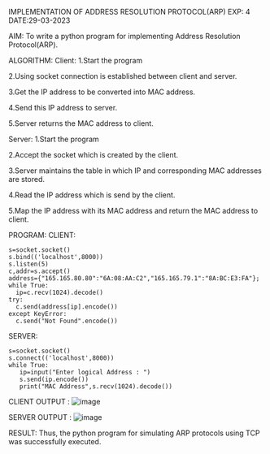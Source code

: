 IMPLEMENTATION OF ADDRESS RESOLUTION PROTOCOL(ARP)
EXP: 4
DATE:29-03-2023

AIM:
To write a python program for implementing Address Resolution Protocol(ARP).

ALGORITHM:
Client:
1.Start the program

2.Using socket connection is established between client and server.

3.Get the IP address to be converted into MAC address.

4.Send this IP address to server.

5.Server returns the MAC address to client.

Server:
1.Start the program

2.Accept the socket which is created by the client.

3.Server maintains the table in which IP and corresponding MAC addresses are stored.

4.Read the IP address which is send by the client.

5.Map the IP address with its MAC address and return the MAC address to client.

PROGRAM:
CLIENT:
```import socket
s=socket.socket()
s.bind(('localhost',8000))
s.listen(5)
c,addr=s.accept()
address={"165.165.80.80":"6A:08:AA:C2","165.165.79.1":"8A:BC:E3:FA"};
while True:
  ip=c.recv(1024).decode()
try:
  c.send(address[ip].encode())
except KeyError:
  c.send("Not Found".encode())
```
SERVER:
```import socket
s=socket.socket()
s.connect(('localhost',8000))
while True:
   ip=input("Enter logical Address : ")
   s.send(ip.encode())
   print("MAC Address",s.recv(1024).decode())
```
CLIENT OUTPUT :
![image](https://github.com/SanjithaBolisetti/EX-4/assets/119393633/7b434cfe-88ed-42ae-9083-9e3a2fa32e09)

SERVER OUTPUT :
![image](https://github.com/SanjithaBolisetti/EX-4/assets/119393633/7c8e4382-783f-4e99-bb7e-66125fd6da17)

RESULT:
Thus, the python program for simulating ARP protocols using TCP was successfully executed.
